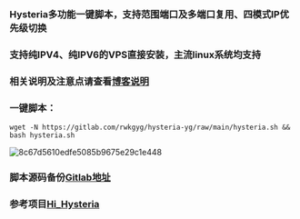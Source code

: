 ### Hysteria多功能一键脚本，支持范围端口及多端口复用、四模式IP优先级切换

### 支持纯IPV4、纯IPV6的VPS直接安装，主流linux系统均支持

### 相关说明及注意点请查看[博客说明](https://ygkkk.blogspot.com/2022/11/hysteria-yg-youtube.html)

### 一键脚本：
```
wget -N https://gitlab.com/rwkgyg/hysteria-yg/raw/main/hysteria.sh && bash hysteria.sh
```

![8c67d5610edfe5085b9675e29c1e448](https://user-images.githubusercontent.com/121604513/212786029-a156750f-d040-45bf-89f2-4ad565071b58.png)

### 脚本源码备份[Gitlab地址](https://gitlab.com/rwkgyg/hysteria-yg)
### 参考项目[Hi_Hysteria](https://github.com/emptysuns/Hi_Hysteria)

